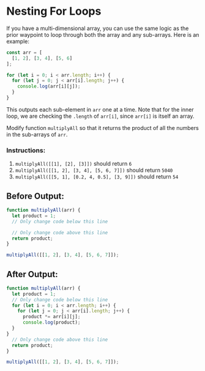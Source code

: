# Nesting For Loops

If you have a multi-dimensional array, you can use the same logic as the prior waypoint to loop through both the array and any sub-arrays. Here is an example:

```javascript
const arr = [
  [1, 2], [3, 4], [5, 6]
];

for (let i = 0; i < arr.length; i++) {
  for (let j = 0; j < arr[i].length; j++) {
    console.log(arr[i][j]);
  }
}
```

This outputs each sub-element in `arr` one at a time. Note that for the inner loop, we are checking the `.length` of `arr[i]`, since `arr[i]` is itself an array.

Modify function `multiplyAll` so that it returns the product of all the numbers in the sub-arrays of `arr`.

### Instructions:
1. `multiplyAll([[1], [2], [3]])` should return `6`
2. `multiplyAll([[1, 2], [3, 4], [5, 6, 7]])` should return `5040`
3. `multiplyAll([[5, 1], [0.2, 4, 0.5], [3, 9]])` should return `54`

## Before Output:
```javascript
function multiplyAll(arr) {
  let product = 1;
  // Only change code below this line

  // Only change code above this line
  return product;
}

multiplyAll([[1, 2], [3, 4], [5, 6, 7]]);
```

## After Output:
```javascript
function multiplyAll(arr) {
  let product = 1;
  // Only change code below this line
  for (let i = 0; i < arr.length; i++) {
    for (let j = 0; j < arr[i].length; j++) {      
      product *= arr[i][j];
      console.log(product);      
  }
}
  // Only change code above this line
  return product;
}

multiplyAll([[1, 2], [3, 4], [5, 6, 7]]);
```